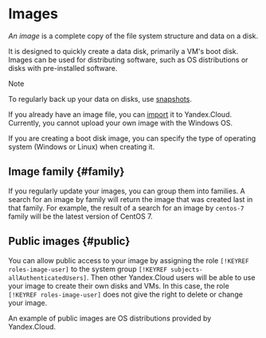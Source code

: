 # Images

_An image_ is a complete copy of the file system structure and data on a disk.

It is designed to quickly create a data disk, primarily a VM's boot disk. Images can be used for distributing software, such as OS distributions or disks with pre-installed software.

> [!NOTE]
>
> To regularly back up your data on disks, use [snapshots](snapshot.md).

If you already have an image file, you can [import](../operations/image-create/upload.md) it to Yandex.Cloud. Currently, you cannot upload your own image with the Windows OS.

If you are creating a boot disk image, you can specify the type of operating system (Windows or Linux) when creating it.

## Image family {#family}

If you regularly update your images, you can group them into families. A search for an image by family will return the image that was created last in that family. For example, the result of a search for an image by `centos-7` family will be the latest version of CentOS 7.

## Public images {#public}

You can allow public access to your image by assigning the role `[!KEYREF roles-image-user]` to the system group `[!KEYREF subjects-allAuthenticatedUsers]`. Then other Yandex.Cloud users will be able to use your image to create their own disks and VMs. In this case, the role `[!KEYREF roles-image-user]` does not give the right to delete or change your image.

An example of public images are OS distributions provided by Yandex.Cloud.

